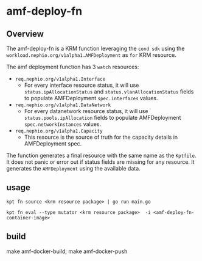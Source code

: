 # amf-deploy-fn

## Overview

The amf-deploy-fn is a KRM function leveraging the `cond sdk` using the `workload.nephio.org/v1alpha1.AMFDeployment` as `for` KRM resource.

The amf deployment function has 3 `watch` resources:
- `req.nephio.org/v1alpha1.Interface` 
   - For every interface resource status, it will use `status.ipAllocationStatus` and `status.vlanAllocationStatus` fields to populate AMFDeployment `spec.interfaces` values.
- `req.nephio.org/v1alpha1.DataNetwork`
    - For every datanetwork resource status, it will use `status.pools.ipAllocation` fields to populate AMFDeployment `spec.networkInstances` values.
- `req.nephio.org/v1alpha1.Capacity`
    - This resource is the source of truth for the capacity details in AMFDeployment spec.

The function generates a final resource with the same name as the `Kptfile`. It does not panic or error out if status fields are missing for any resource. It generates the `AMFDeployment` using the available data. 

## usage

```
kpt fn source <krm resource package> | go run main.go 
```

```
kpt fn eval --type mutator <krm resource package>  -i <amf-deploy-fn-container-image> 
```


## build

make amf-docker-build; make amf-docker-push